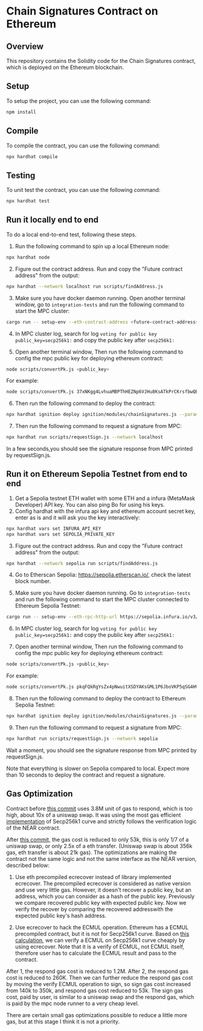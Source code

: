 # Chain Signatures Contract on Ethereum

## Overview

This repository contains the Solidity code for the Chain Signatures contract, which is deployed on the Ethereum blockchain.

## Setup

To setup the project, you can use the following command:

```bash
npm install
```

## Compile

To compile the contract, you can use the following command:

```bash
npx hardhat compile
```

## Testing

To unit test the contract, you can use the following command:

```bash
npx hardhat test
```

## Run it locally end to end

To do a local end-to-end test, following these steps.

1. Run the following command to spin up a local Ethereum node:
```bash
npx hardhat node
```

2. Figure out the contract address. Run and copy the "Future contract address" from the output:
```bash
npx hardhat --network localhost run scripts/findAddress.js
```

3. Make sure you have docker daemon running. Open another terminal window, go to `integration-tests` and run the following command to start the MPC cluster:
```bash
cargo run -- setup-env --eth-contract-address <future-contract-address>
```

4. In MPC cluster log, search for log `voting for public key public_key=secp256k1:` and copy the public key after `secp256k1:`

5. Open another terminal window, Then run the following command to config the mpc public key for deploying ethereum contract:
```bash
node scripts/convertPk.js <public_key>
```
For example:
```bash
node scripts/convertPk.js 37xNKgg4LvhuaMBPThHEZNp6VJHu8KsATkPrCKrsfbwQEas1erep8otiB37F99tvY5aM3s78uzix49t5BjxuBYzD
```

6. Then run the following command to deploy the contract:
```bash
npx hardhat ignition deploy ignition/modules/chainSignatures.js --parameters ignition/params.json --network localhost
```

7. Then run the following command to request a signature from MPC:
```bash
npx hardhat run scripts/requestSign.js --network localhost
```

In a few seconds,you should see the signature response from MPC printed by requestSign.js.

## Run it on Ethereum Sepolia Testnet from end to end
1. Get a Sepolia testnet ETH wallet with some ETH and a infura (MetaMask Developer) API key. You can also ping Bo for using his keys.
2. Config hardhat with the infura api key and ethereum account secret key, enter as is and it will ask you the key interactively:
```bash
npx hardhat vars set INFURA_API_KEY
npx hardhat vars set SEPOLIA_PRIVATE_KEY
```
3. Figure out the contract address. Run and copy the "Future contract address" from the output:
```bash
npx hardhat --network sepolia run scripts/findAddress.js
```

4. Go to Etherscan Sepolia: https://sepolia.etherscan.io/, check the latest block number.

5. Make sure you have docker daemon running. Go to `integration-tests` and run the following command to start the MPC cluster connected to Ethereum Sepolia Testnet:
```bash
cargo run -- setup-env --eth-rpc-http-url https://sepolia.infura.io/v3/<infura-api-key> --eth-rpc-ws-url wss://sepolia.infura.io/ws/v3/<infura-api-key> --eth-account-sk <eth-account-secret-key-without-0x-prefix> --eth-contract-address <future-contract-address>
```

6. In MPC cluster log, search for log `voting for public key public_key=secp256k1:` and copy the public key after `secp256k1:`

7. Open another terminal window, Then run the following command to config the mpc public key for deploying ethereum contract:
```bash
node scripts/convertPk.js <public_key>
```
For example:
```bash
node scripts/convertPk.js pkqFQkRgYsZx4pNwuitXSDYAKsGML1P6JboVKP5qSG4HVatFHUqA8Fzcan49uxBZFyNwCHvr1tJo5KNJMcuWCQ6
```

8. Then run the following command to deploy the contract to Ethereum Sepolia Testnet:
```bash
npx hardhat ignition deploy ignition/modules/chainSignatures.js --parameters ignition/params.json --network sepolia
```

9. Then run the following command to request a signature from MPC:
```bash
npx hardhat run scripts/requestSign.js --network sepolia
```

Wait a moment, you should see the signature response from MPC printed by requestSign.js.

Note that everything is slower on Sepolia compared to local. Expect more than 10 seconds to deploy the contract and request a signature.

## Gas Optimization

Contract before [this commit](https://github.com/sig-net/mpc/pull/58/commits/b4fab2a22195efef8c86dd7e620a130b76d6708c) uses 3.8M unit of gas to respond, which is too high, about 10x of a uniswap swap. It was using the most gas efficient [implementation](https://github.com/witnet/elliptic-curve-solidity) of Secp256k1 curve and strictly follows the verification logic of the NEAR contract.

After [this commit](https://github.com/sig-net/mpc/pull/58/commits/f2308fe3c7352aa0fb6cec6eb868895e6c5bd4ed), the gas cost is reduced to only 53k, this is only 1/7 of a uniswap swap, or only 2.5x of a eth transfer. (Uniswap swap is about 356k gas, eth transfer is about 21k gas). The optimizations are making the contract not the same logic and not the same interface as the NEAR version, described below:

1. Use eth precompiled ecrecover instead of library implemented ecrecover. The precompiled ecrecover is considered as native version and use very little gas. However, it doesn't recover a public key, but an address, which you can consider as a hash of the public key. Previously we compare recovered public key with expected public key. Now we verify the recover by comparing the recovered addresswith the expected public key's hash address.

2. Use ecrecover to hack the ECMUL operation. Ethereum has a ECMUL precompiled contract, but it is not for Secp256k1 curve. Based on [this calculation](https://ethresear.ch/t/you-can-kinda-abuse-ecrecover-to-do-ecmul-in-secp256k1-today/2384), we can verify a ECMUL on Secp256k1 curve cheaply by using ecrecover. Note that it is a verify of ECMUL, not ECMUL itself, therefore user has to calculate the ECMUL result and pass to the contract.

After 1, the respond gas cost is reduced to 1.2M. After 2, the respond gas cost is reduced to 260K. Then we can further reduce the respond gas cost by moving the verify ECMUL operation to sign, so sign gas cost increased from 140k to 350k, and respond gas cost reduced to 53k. The sign gas cost, paid by user, is similar to a uniswap swap and the respond gas, which is paid by the mpc node runner to a very cheap level.

There are certain small gas optimizations possible to reduce a little more gas, but at this stage I think it is not a priority.
